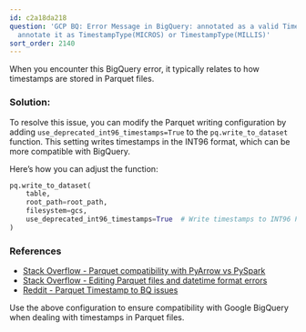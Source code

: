 ```yaml
---
id: c2a18da218
question: 'GCP BQ: Error Message in BigQuery: annotated as a valid Timestamp, please
  annotate it as TimestampType(MICROS) or TimestampType(MILLIS)'
sort_order: 2140
---
```


When you encounter this BigQuery error, it typically relates to how timestamps are stored in Parquet files.

### Solution:

To resolve this issue, you can modify the Parquet writing configuration by adding `use_deprecated_int96_timestamps=True` to the `pq.write_to_dataset` function. This setting writes timestamps in the INT96 format, which can be more compatible with BigQuery.

Here’s how you can adjust the function:

```python
pq.write_to_dataset(
    table,
    root_path=root_path,
    filesystem=gcs,
    use_deprecated_int96_timestamps=True  # Write timestamps to INT96 Parquet format
)
```

### References

- [Stack Overflow - Parquet compatibility with PyArrow vs PySpark](https://stackoverflow.com/questions/48314880/are-parquet-file-created-with-pyarrow-vs-pyspark-compatible)
- [Stack Overflow - Editing Parquet files and datetime format errors](https://stackoverflow.com/questions/57798479/editing-parquet-files-with-python-causes-errors-to-datetime-format)
- [Reddit - Parquet Timestamp to BQ issues](https://www.reddit.com/r/bigquery/comments/16aoq0u/parquet_timestamp_to_bq_coming_across_as_int/?share_id=YXqCs5Jl6hQcw-kg6-VgF&utm_content=1&utm_medium=ios_app&utm_name=ioscss&utm_source=share&utm_term=1)

Use the above configuration to ensure compatibility with Google BigQuery when dealing with timestamps in Parquet files.